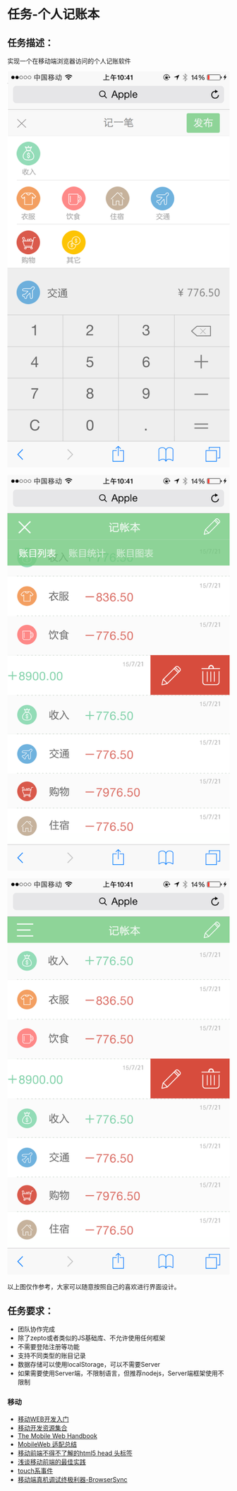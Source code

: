 # 任务-个人记账本

## 任务描述：

实现一个在移动端浏览器访问的个人记账软件

![示例图](../img/mob_yangfan_task1_01.png)

![示例图](../img/mob_yangfan_task1_02.png)

![示例图](../img/mob_yangfan_task1_03.png)

以上图仅作参考，大家可以随意按照自己的喜欢进行界面设计。

## 任务要求：

* 团队协作完成
* 除了zepto或者类似的JS基础库、不允许使用任何框架
* 不需要登陆注册等功能
* 支持不同类型的账目记录
* 数据存储可以使用localStorage，可以不需要Server
* 如果需要使用Server端，不限制语言，但推荐nodejs，Server端框架使用不限制

### 移动

* [移动WEB开发入门](http://junmer.github.io/mobile-dev-get-started/)
* [移动开发资源集合](https://github.com/jtyjty99999/mobileTech)
* [The Mobile Web Handbook](http://quirksmode.org/mobilewebhandbook/)
* [MobileWeb 适配总结](http://www.w3ctech.com/topic/979)
* [移动前端不得不了解的html5 head 头标签](http://www.css88.com/archives/5480)
* [浅谈移动前端的最佳实践](http://www.cnblogs.com/yexiaochai/p/4219523.html)
* [touch系事件](http://www.html-js.com/article/All-right-thinking-touch-events)
* [移动端真机调试终极利器-BrowserSync](http://www.codingserf.com/index.php/2015/03/browsersync/)

